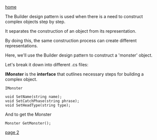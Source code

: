 [home](./page01.md)

The Builder design pattern is used when there is a need to construct complex objects step by step. 

It separates the construction of an object from its representation. 

By doing this, the same construction process can create different representations.

Here, we'll use the Builder design pattern to construct a 'monster' object.

Let's break it down into different .cs files:

**IMonster** is the **interface** that outlines necessary steps for building a complex object.

```
IMonster
```


```
void SetName(string name);
void SetCatchPhase(string phrase);
void SetHeadType(string type);
```
And to get the Monster

```
Monster GetMonster();
```

[page 2](./page02.md)
